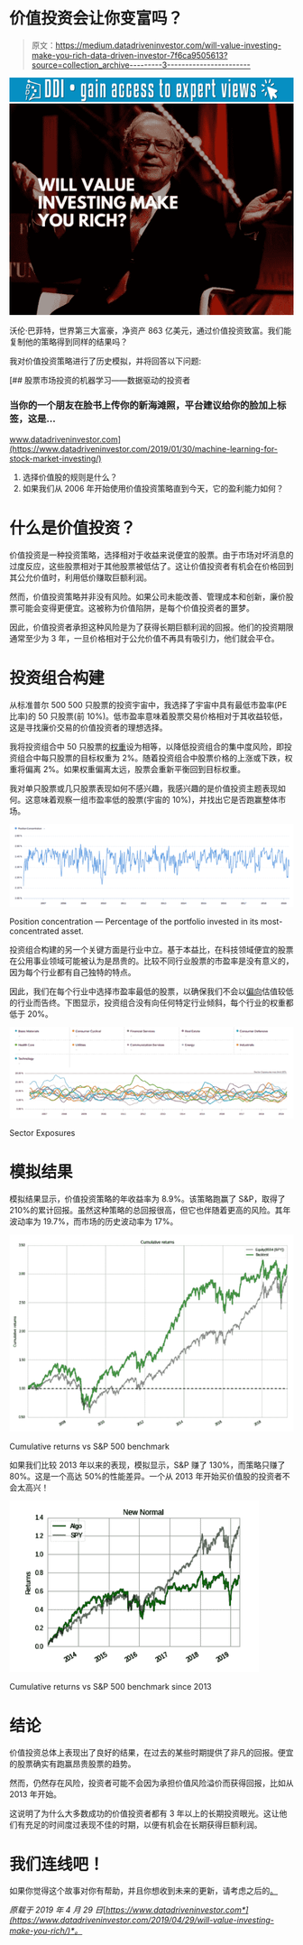 # 价值投资会让你变富吗？

> 原文：<https://medium.datadriveninvestor.com/will-value-investing-make-you-rich-data-driven-investor-7f6ca9505613?source=collection_archive---------3----------------------->

[![](img/704b9225eebc56efb9291590b8418d46.png)](http://www.track.datadriveninvestor.com/1B9E)![](img/3310dedb2bf0825c6f32de5cf3f69ac1.png)

沃伦·巴菲特，世界第三大富豪，净资产 863 亿美元，通过价值投资致富。我们能复制他的策略得到同样的结果吗？

我对价值投资策略进行了历史模拟，并将回答以下问题:

[](https://www.datadriveninvestor.com/2019/01/30/machine-learning-for-stock-market-investing/) [## 股票市场投资的机器学习——数据驱动的投资者

### 当你的一个朋友在脸书上传你的新海滩照，平台建议给你的脸加上标签，这是…

www.datadriveninvestor.com](https://www.datadriveninvestor.com/2019/01/30/machine-learning-for-stock-market-investing/) 

1.  选择价值股的规则是什么？
2.  如果我们从 2006 年开始使用价值投资策略直到今天，它的盈利能力如何？

# 什么是价值投资？

价值投资是一种投资策略，选择相对于收益来说便宜的股票。由于市场对坏消息的过度反应，这些股票相对于其他股票被低估了。这让价值投资者有机会在价格回到其公允价值时，利用低价赚取巨额利润。

然而，价值投资策略并非没有风险。如果公司未能改善、管理成本和创新，廉价股票可能会变得更便宜。这被称为价值陷阱，是每个价值投资者的噩梦。

因此，价值投资者承担这种风险是为了获得长期巨额利润的回报。他们的投资期限通常至少为 3 年，一旦价格相对于公允价值不再具有吸引力，他们就会平仓。

# 投资组合构建

从标准普尔 500 500 只股票的投资宇宙中，我选择了宇宙中具有最低市盈率(PE 比率)的 50 只股票(前 10%)。低市盈率意味着股票交易价格相对于其收益较低，这是寻找廉价交易的价值投资者的理想选择。

我将投资组合中 50 只股票的[权重](https://www.datadriveninvestor.com/glossary/weight/)设为相等，以降低投资组合的集中度风险，即投资组合中每只股票的目标权重为 2%。随着投资组合中股票价格的上涨或下跌，权重将偏离 2%。如果权重偏离太远，股票会重新平衡回到目标权重。

我对单只股票或几只股票表现如何不感兴趣，我感兴趣的是价值投资主题表现如何。这意味着观察一组市盈率低的股票(宇宙的 10%)，并找出它是否跑赢整体市场。

![](img/e6ea3752ed5a6a3a72a22f59dad7f4b5.png)

Position concentration — Percentage of the portfolio invested in its most-concentrated asset.

投资组合构建的另一个关键方面是行业中立。基于本益比，在科技领域便宜的股票在公用事业领域可能被认为是昂贵的。比较不同行业股票的市盈率是没有意义的，因为每个行业都有自己独特的特点。

因此，我们在每个行业中选择市盈率最低的股票，以确保我们不会以[偏向](https://www.datadriveninvestor.com/glossary/bias/)估值较低的行业而告终。下图显示，投资组合没有向任何特定行业倾斜，每个行业的权重都低于 20%。

![](img/c8ebbfe6c4b081f89a3c39cbbe503307.png)

Sector Exposures

# 模拟结果

模拟结果显示，价值投资策略的年收益率为 8.9%。该策略跑赢了 S&P，取得了 210%的累计回报。虽然这种策略的总回报很高，但它也伴随着更高的风险。其年波动率为 19.7%，而市场的历史波动率为 17%。

![](img/febcbf4b0eb396febd11e5dcc8a5eb10.png)

Cumulative returns vs S&P 500 benchmark

如果我们比较 2013 年以来的表现，模拟显示，S&P 赚了 130%，而策略只赚了 80%。这是一个高达 50%的性能差异。一个从 2013 年开始买价值股的投资者不会太高兴！

![](img/32bea0a697748f691ebd6f84c229fa90.png)

Cumulative returns vs S&P 500 benchmark since 2013

# 结论

价值投资总体上表现出了良好的结果，在过去的某些时期提供了非凡的回报。便宜的股票确实有跑赢昂贵股票的趋势。

然而，仍然存在风险，投资者可能不会因为承担价值风险溢价而获得回报，比如从 2013 年开始。

这说明了为什么大多数成功的价值投资者都有 3 年以上的长期投资眼光。这让他们有充足的时间度过表现不佳的时期，以便有机会在长期获得巨额利润。

# 我们连线吧！

如果你觉得这个故事对你有帮助，并且你想收到未来的更新，请考虑之后的[。](https://medium.com/@ivannfok)

*原载于 2019 年 4 月 29 日*[*https://www.datadriveninvestor.com*](https://www.datadriveninvestor.com/2019/04/29/will-value-investing-make-you-rich/)*。*